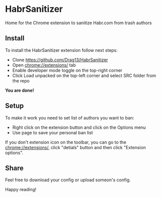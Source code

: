 # HabrSanitizer
Home for the Chrome extension to sanitize Habr.com from trash authors

## Install

To install the HabrSanitizer extension follow next steps:

* Clone https://github.com/Drag13/HabrSanitizer
* Open [chrome://extensions/](chrome://extensions/) tab
* Enable developer mode toggle on the top-right corner
* Click Load unpacked on the top-left corner and select SRC folder from the repo

**You are done!**

## Setup

To make it work you need to set list of authors you want to ban:

* Right click on the extension button and click on the Options menu
* Use page to save your personal ban list

If you don't extension icon on the toolbar, you can go to the [chrome://extensions/](chrome://extensions/), click "detials" button and then click "Extension options".

## Share

Feel free to download your config or upload someon's config.

Happy reading!
